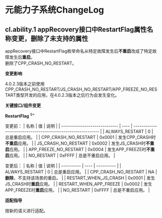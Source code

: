 # 元能力子系统ChangeLog

## cl.ability.1 appRecovery接口中RestartFlag属性名称变更，删除了未支持的属性

appRecovery接口中RestartFlag枚举命名从特定故障发生后**不重启**改成了特定故障发生后**重启**。  
删除了CPP_CRASH_NO_RESTART。

**变更影响**

4.0.2.3版本之前使用CPP_CRASH_NO_RESTART/JS_CRASH_NO_RESTART/APP_FREEZE_NO_RESTART类型开发的应用，在4.0.2.3版本之后行为会发生变化。

**关键接口/组件变更**

**RestartFlag** <sup>9+</sup>

变更前：
| 名称                          | 值   | 说明                                                         |
| ----------------------------- | ---- | ------------------------------------------------------------ |
| ALWAYS_RESTART           | 0    | 总是重启应用。 |
| CPP_CRASH_NO_RESTART           | 0x0001    | 发生CPP_CRASH时**不重启**应用。 |
| JS_CRASH_NO_RESTART           | 0x0002    | 发生JS_CRASH时**不重启**应用。 |
| APP_FREEZE_NO_RESTART           | 0x0004    | 发生APP_FREEZE时**不重启**应用。 |
| NO_RESTART           | 0xFFFF    | 总是不重启应用。 |

变更后：
| 名称       | 值   | 说明       |
| ---------- | ---- | ---------- |
| ALWAYS_RESTART   | 0    | 总是重启应用。 |
| CPP_CRASH_NO_RESTART   | NA    | **删除**，不支持该场景的重启。 |
| RESTART_WHEN_JS_CRASH   | 0x0001    | 发生JS_CRASH时**重启**应用。 |
| RESTART_WHEN_APP_FREEZE   | 0x0002    | 发生APP_FREEZE时**重启**应用。 |
| NO_RESTART           | 0xFFFF    | 总是不重启应用。 |

**适配指导**

按新的语义进行适配。